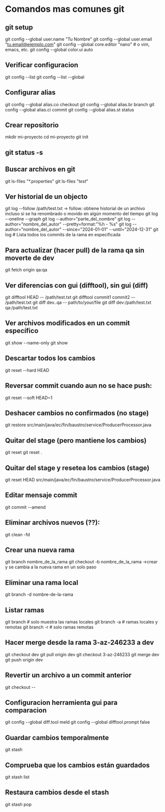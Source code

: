 # Comandos mas comunes git

## git setup
git config --global user.name "Tu Nombre"
git config --global user.email "tu.email@ejemplo.com"
git config --global core.editor "nano"  # o vim, emacs, etc.
git config --global color.ui auto

## Verificar configuracion
git config --list
git config --list --global

## Configurar alias
git config --global alias.co checkout
git config --global alias.br branch
git config --global alias.ci commit
git config --global alias.st status

## Crear repositorio
mkdir mi-proyecto
cd mi-proyecto
git init

## git status -s

## Buscar archivos en git
git ls-files "*.properties"
git ls-files "*test*"

## Ver historial de un objecto
git log --follow /path/test.txt -> follow: obtiene historial de un archivo incluso si se ha renombrado o movido en algún momento del tiempo
git log --oneline --graph
git log --author="parte_del_nombre"
git log --author="nombre_del_autor" --pretty=format:"%h - %s"
git log --author="nombre_del_autor" --since="2024-01-01" --until="2024-12-31"
git log <nombre-de-la-rama> # Lista todos los commits de la rama en especificada

## Para actualizar (hacer pull) de la rama qa sin moverte de dev
git fetch origin qa:qa

## Ver diferencias con gui (difftool), sin gui (diff)
git difftool HEAD -- /path/test.txt
git difftool commit1 commit2 -- /path/test.txt
git diff dev..qa -- path/to/your/file
git diff dev:/path/test.txt qa:/path/test.txt

## Ver archivos modificados en un commit específico
git show --name-only <commit-hash>
git show <commit-hash>

## Descartar todos los cambios 
git reset --hard HEAD

## Reversar commit cuando aun no se hace push:
git reset --soft HEAD~1

## Deshacer cambios no confirmados (no stage)
git restore src/main/java/ec/fin/baustro/service/ProducerProcessor.java

## Quitar del stage (pero mantiene los cambios)
git reset <file>
git reset .

## Quitar del stage y resetea los cambios (stage)
git reset HEAD src/main/java/ec/fin/baustro/service/ProducerProcessor.java

## Editar mensaje commit
git commit --amend

## Eliminar archivos nuevos (??):
git clean -fd

## Crear una nueva rama
git branch nombre_de_la_rama
git checkout -b nombre_de_la_rama	->crear y se cambia a la nueva rama en un solo paso

## Eliminar una rama local
git branch -d nombre-de-la-rama

## Listar ramas
git branch		# solo muestra las ramas locales
git branch -a	# ramas locales y remotas
git branch -r	# solo ramas remotas

## Hacer merge desde la rama 3-az-246233 a dev
git checkout dev
git pull origin dev
git checkout 3-az-246233
git merge dev
git push origin dev

## Revertir un archivo a un commit anterior
git checkout <commit-hash> -- <archivo>

## Configuracion herramienta gui para comparacion
git config --global diff.tool meld
git config --global difftool.prompt false

## Guardar cambios temporalmente
git stash

## Comprueba que los cambios están guardados
git stash list

## Restaura cambios desde el stash
git stash pop
